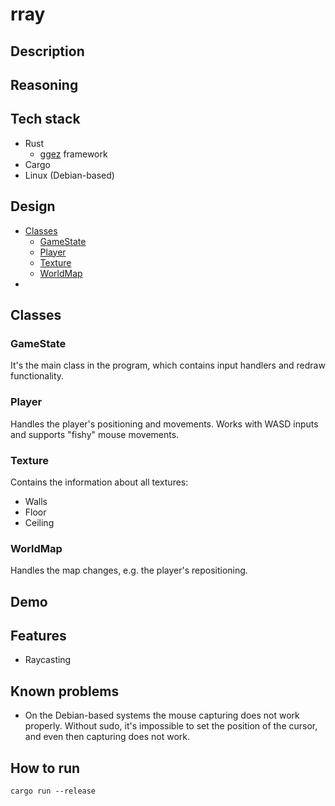 # rray

## Description

## Reasoning

## Tech stack
- Rust
    - [ggez](https://github.com/ggez/ggez) framework
- Cargo
- Linux (Debian-based)

## Design
- [Classes](#Classes)
    - [GameState](#GameState)
    - [Player](#Player)
    - [Texture](#Texture)
    - [WorldMap](#WorldMap)
- [](#Demo)

## Classes

### GameState
It's the main class in the program, which contains input handlers and redraw functionality.

### Player
Handles the player's positioning and movements. Works with WASD inputs and supports "fishy" mouse movements.

### Texture
Contains the information about all textures:
- Walls
- Floor
- Ceiling

### WorldMap
Handles the map changes, e.g. the player's repositioning.

## Demo


## Features
- Raycasting

## Known problems
- On the Debian-based systems the mouse capturing does not work properly. Without sudo, it's impossible to set the position of the cursor, and even then capturing does not work.

## How to run

```
cargo run --release
```
